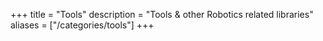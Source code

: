 +++
title = "Tools"
description = "Tools & other Robotics related libraries"
aliases = ["/categories/tools"]
+++
